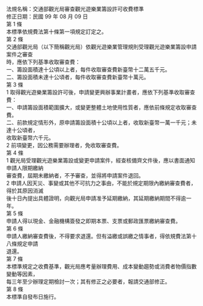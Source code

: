 法規名稱：交通部觀光局審查觀光遊樂業籌設許可收費標準  
修正日期：民國 99 年 08 月 09 日  
第 1 條  
本標準依規費法第十條第一項規定訂定之。  
第 2 條  
交通部觀光局（以下簡稱觀光局）依觀光遊樂業管理規則受理觀光遊樂業籌設申請案件之審查  
時，應依下列基準收取審查費：  
一、籌設面積達十公頃以上者，每件收取審查費新臺幣十二萬五千元。  
二、籌設面積未達十公頃者，每件收取審查費新臺幣十萬元。  
第 3 條  
1 取得觀光遊樂業籌設許可後，申請變更興辦事業計畫者，應依下列基準收取審查費：  
一、申請籌設面積範圍擴大，或變更整體土地使用性質者，應依前條規定收取審查費。  
二、前款規定情形外，原申請籌設面積十公頃以上者，收取新臺幣一萬一千元；未達十公頃者，  
收取新臺幣六千元。  
2 前項變更，因公務需要辦理者，免收取審查費。  
第 4 條  
1 觀光局受理觀光遊樂業籌設或變更申請案件，經查核備齊文件後，應以書面通知申請人限期繳納  
審查費，屆期未繳納者，不予審查，並得將申請案件退回。  
2 申請人因天災、事變或其他不可抗力之事由，不能於規定期限內繳納審查費者，得於其原因消滅  
後十日內提出具體證明，向觀光局申請准予延期繳納，其延期繳納期間不得逾一年。  
第 5 條  
申請人得以現金、金融機構簽發之即期本票、支票或郵政匯票繳納審查費。  
第 6 條  
申請人繳納審查費後，不得要求退還。但有溢繳或誤繳之情事者，得依規費法第十八條規定申請  
退還。  
第 7 條  
本標準規定之收費基準，觀光局應考量辦理費用、成本變動趨勢或消費者物價指數變動等因素，  
每三年至少辦理定期檢討一次；其有修正之必要者，報請交通部修正。  
第 8 條  
本標準自發布日施行。  


